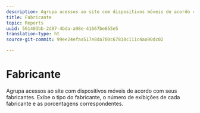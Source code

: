 ```yaml
---
description: Agrupa acessos ao site com dispositivos móveis de acordo com seus fabricantes. Exibe o tipo do fabricante, o número de exibições de cada fabricante e as porcentagens correspondentes.
title: Fabricante
topic: Reports
uuid: 561403bb-2d87-4bda-a98e-41667be655e5
translation-type: ht
source-git-commit: 99ee24efaa517e8da700c67818c111c4aa90dc02

---
```



# Fabricante

Agrupa acessos ao site com dispositivos móveis de acordo com seus fabricantes. Exibe o tipo do fabricante, o número de exibições de cada fabricante e as porcentagens correspondentes.

